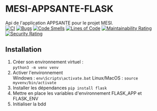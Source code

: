 # MESI-APPSANTE-FLASK
Api de l'application APPSANTE pour le projet MESI.  
[![CI](https://github.com/RubenVP2/MESI-APPSANTE-FLASK/actions/workflows/main.yml/badge.svg)](https://github.com/RubenVP2/MESI-APPSANTE-FLASK/actions/workflows/main.yml)
[![Bugs](https://sonarcloud.io/api/project_badges/measure?project=Mesi-flask&metric=bugs)](https://sonarcloud.io/dashboard?id=Mesi-flask)
[![Code Smells](https://sonarcloud.io/api/project_badges/measure?project=Mesi-flask&metric=code_smells)](https://sonarcloud.io/dashboard?id=Mesi-flask)
[![Lines of Code](https://sonarcloud.io/api/project_badges/measure?project=Mesi-flask&metric=ncloc)](https://sonarcloud.io/dashboard?id=Mesi-flask)
[![Maintainability Rating](https://sonarcloud.io/api/project_badges/measure?project=Mesi-flask&metric=sqale_rating)](https://sonarcloud.io/dashboard?id=Mesi-flask)
[![Security Rating](https://sonarcloud.io/api/project_badges/measure?project=Mesi-flask&metric=security_rating)](https://sonarcloud.io/dashboard?id=Mesi-flask)

## Installation

1. Créer son environnement virtuel :  
`python3 -m venv venv`
2. Activer l'environnement  
Windows : `env\Scripts\activate.bat` 
Linux/MacOS : `source myvenv/bin/activate`
4. Installer les dépendances
`pip install flask`
6. Mettre en place les variables d'environnement FLASK_APP et FLASK_ENV
7. Initialiser la bdd
